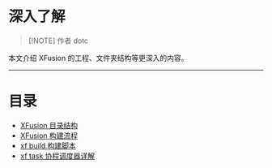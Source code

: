# 深入了解

> [!NOTE] 作者
> dotc

本文介绍 XFusion 的工程、文件夹结构等更深入的内容。

---

# 目录

- [XFusion 目录结构](xfusion_directory_structure.md)
- [XFusion 构建流程](component_development_guide.md)
- [xf build 构建脚本](xf_build_script.md)
- [xf task 协程调度器详解](xf_task.md)
